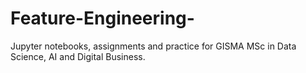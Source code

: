# Feature-Engineering-
Jupyter notebooks, assignments and practice for GISMA MSc in Data Science, AI and Digital Business.
